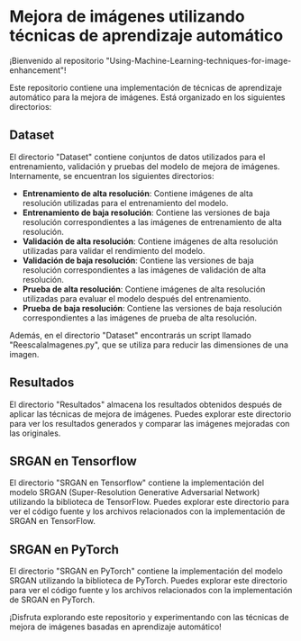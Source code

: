 # Mejora de imágenes utilizando técnicas de aprendizaje automático

¡Bienvenido al repositorio "Using-Machine-Learning-techniques-for-image-enhancement"!

Este repositorio contiene una implementación de técnicas de aprendizaje automático para la mejora de imágenes. Está organizado en los siguientes directorios:

## Dataset
El directorio "Dataset" contiene conjuntos de datos utilizados para el entrenamiento, validación y pruebas del modelo de mejora de imágenes. Internamente, se encuentran los siguientes directorios:

- **Entrenamiento de alta resolución**: Contiene imágenes de alta resolución utilizadas para el entrenamiento del modelo.
- **Entrenamiento de baja resolución**: Contiene las versiones de baja resolución correspondientes a las imágenes de entrenamiento de alta resolución.
- **Validación de alta resolución**: Contiene imágenes de alta resolución utilizadas para validar el rendimiento del modelo.
- **Validación de baja resolución**: Contiene las versiones de baja resolución correspondientes a las imágenes de validación de alta resolución.
- **Prueba de alta resolución**: Contiene imágenes de alta resolución utilizadas para evaluar el modelo después del entrenamiento.
- **Prueba de baja resolución**: Contiene las versiones de baja resolución correspondientes a las imágenes de prueba de alta resolución.

Además, en el directorio "Dataset" encontrarás un script llamado "ReescalaImagenes.py", que se utiliza para reducir las dimensiones de una imagen.

## Resultados
El directorio "Resultados" almacena los resultados obtenidos después de aplicar las técnicas de mejora de imágenes. Puedes explorar este directorio para ver los resultados generados y comparar las imágenes mejoradas con las originales.

## SRGAN en Tensorflow
El directorio "SRGAN en Tensorflow" contiene la implementación del modelo SRGAN (Super-Resolution Generative Adversarial Network) utilizando la biblioteca de TensorFlow. Puedes explorar este directorio para ver el código fuente y los archivos relacionados con la implementación de SRGAN en TensorFlow.

## SRGAN en PyTorch
El directorio "SRGAN en PyTorch" contiene la implementación del modelo SRGAN utilizando la biblioteca de PyTorch. Puedes explorar este directorio para ver el código fuente y los archivos relacionados con la implementación de SRGAN en PyTorch.

¡Disfruta explorando este repositorio y experimentando con las técnicas de mejora de imágenes basadas en aprendizaje automático!
